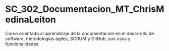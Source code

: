 # SC_302_Documentacion_MT_ChrisMedinaLeiton
Curso orientado al aprendizaje de la documentación en el desarrollo de software, metodologías ágiles, SCRUM y GitHub, sus usos y funcionalidades. 
